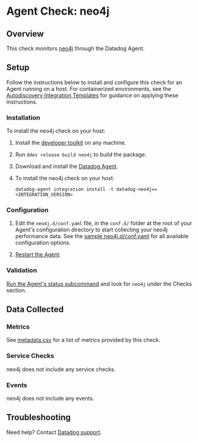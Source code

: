 # Agent Check: neo4j

## Overview

This check monitors [neo4j][1] through the Datadog Agent.

## Setup


Follow the instructions below to install and configure this check for an Agent running on a host. For containerized environments, see the [Autodiscovery Integration Templates][2] for guidance on applying these instructions.

### Installation

To install the neo4j check on your host:

1. Install the [developer toolkit](https://docs.datadoghq.com/developers/integrations/new_check_howto/#developer-toolkit) on any machine.
2. Run `ddev release build neo4j` to build the package.
3. Download and install the [Datadog Agent](https://app.datadoghq.com/account/settings#agent).
4. To install the neo4j check on your host:

   ```shell
   datadog-agent integration install -t datadog-neo4j==<INTEGRATION_VERSION>
   ```


### Configuration

1. Edit the `neo4j.d/conf.yaml` file, in the `conf.d/` folder at the root of your Agent's configuration directory to start collecting your neo4j performance data. See the [sample neo4j.d/conf.yaml][3] for all available configuration options.

2. [Restart the Agent][4].

### Validation

[Run the Agent's status subcommand][5] and look for `neo4j` under the Checks section.

## Data Collected

### Metrics

See [metadata.csv][6] for a list of metrics provided by this check.

### Service Checks

neo4j does not include any service checks.

### Events

neo4j does not include any events.

## Troubleshooting


Need help? Contact [Datadog support][7].

[1]: https://neo4j.com/
[2]: https://docs.datadoghq.com/agent/autodiscovery/integrations
[3]: https://github.com/DataDog/integrations-core/blob/master/neo4j/datadog_checks/neo4j/data/conf.yaml.example
[4]: https://docs.datadoghq.com/agent/guide/agent-commands/#start-stop-and-restart-the-agent
[5]: https://docs.datadoghq.com/agent/guide/agent-commands/#agent-status-and-information
[6]: https://github.com/DataDog/integrations-core/blob/master/neo4j/metadata.csv
[7]: https://docs.datadoghq.com/help
